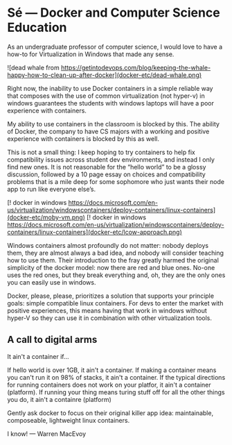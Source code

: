 # Sé — Docker and Computer Science Education

As an undergraduate professor of computer science, I would love to have a how-to for Virtualization in Windows that made any sense.

![dead whale from https://getintodevops.com/blog/keeping-the-whale-happy-how-to-clean-up-after-docker](docker-etc/dead-whale.png)

Right now, the inability to use Docker containers in a simple reliable way that composes with the use of common virtualization (not hyper-v) in windows guarantees the students with windows laptops will have a poor experience with containers.

My ability to use containers in the classroom is blocked by this. The ability of Docker, the company to have CS majors with a working and positive experience with containers is blocked by this as well.

This is not a small thing: I keep hoping to try containers to help fix compatibility issues across student dev environments, and instead I only find new ones. It is not reasonable for the “hello world” to be a glossy discussion, followed by a 10 page essay on choices and compatibility problems that is a mile deep for some sophomore who just wants their node app to run like everyone else’s.

[! docker in windows https://docs.microsoft.com/en-us/virtualization/windowscontainers/deploy-containers/linux-containers](docker-etc/moby-vm.png)
[! docker in windows https://docs.microsoft.com/en-us/virtualization/windowscontainers/deploy-containers/linux-containers](docker-etc/lcow-approach.png)

Windows containers almost profoundly do not matter: nobody deploys them, they are almost always a bad idea, and nobody will consider teaching how to use them. Their introduction to the fray greatly harmed the original simplicity of the docker model: now there are red and blue ones. No-one uses the red ones, but they break everything and, oh, they are the only ones you can easily use in windows.

Docker, please, please, prioritizes a solution that supports your principle goals: simple compatible linux containers. For devs to enter the market with positive experiences, this means having that work in windows without hyper-V so they can use it in combination with other virtualization tools.

## A call to digital arms

It ain't a container if...

If hello world is over 1GB, it ain't a container.
If making a container means you can't run it on 98% of stacks, it ain't a container.
If the typical directions for running containers does not work on your platfor, it ain't a container (platform).
If running your thing means turing stuff off for all the other things you do, it ain't a containre (platform)

Gently ask docker to focus on their original killer app idea: maintainable, composeable, lightweight linux containers.

I know! — Warren MacEvoy


